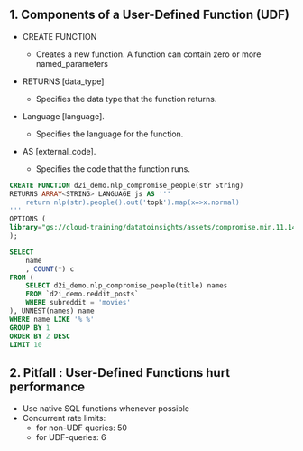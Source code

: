 ## 1. Components of a User-Defined Function (UDF)

- CREATE FUNCTION 
    - Creates a new function. A function can contain zero or more named_parameters

- RETURNS [data_type]
    - Specifies the data type that the function returns.

- Language [language].
    - Specifies the language for the function.

- AS [external_code].
    - Specifies the code that the function runs.

```SQL
CREATE FUNCTION d2i_demo.nlp_compromise_people(str String)
RETURNS ARRAY<STRING> LANGUAGE js AS '''
    return nlp(str).people().out('topk').map(x=>x.normal)
'''
OPTIONS (
library="gs://cloud-training/datatoinsights/assets/compromise.min.11.14.0.js"
);

SELECT 
    name
    , COUNT(*) c 
FROM (
    SELECT d2i_demo.nlp_compromise_people(title) names
    FROM `d2i_demo.reddit_posts`
    WHERE subreddit = 'movies'
), UNNEST(names) name
WHERE name LIKE '% %' 
GROUP BY 1 
ORDER BY 2 DESC
LIMIT 10
```

## 2. Pitfall : User-Defined Functions hurt performance

- Use native SQL functions whenever possible
- Concurrent rate limits:
    - for non-UDF queries: 50
    - for UDF-queries: 6
